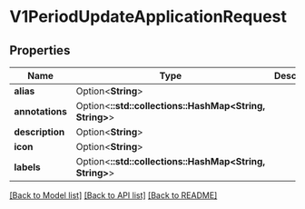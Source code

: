 # V1PeriodUpdateApplicationRequest

## Properties

Name | Type | Description | Notes
------------ | ------------- | ------------- | -------------
**alias** | Option<**String**> |  | [optional]
**annotations** | Option<**::std::collections::HashMap<String, String>**> |  | [optional]
**description** | Option<**String**> |  | [optional]
**icon** | Option<**String**> |  | [optional]
**labels** | Option<**::std::collections::HashMap<String, String>**> |  | [optional]

[[Back to Model list]](../README.md#documentation-for-models) [[Back to API list]](../README.md#documentation-for-api-endpoints) [[Back to README]](../README.md)


